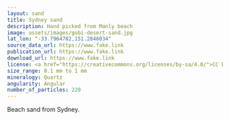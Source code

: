 ```yaml
---
layout: sand
title: Sydney sand
description: Hand picked from Manly beach
image: assets/images/gobi-desert-sand.jpg
lat_lon: "-33.7964782,151.2846034"
source_data_url: https://www.fake.link
publication_url: https://www.fake.link
download_url: https://www.fake.link
license: <a href="https://creativecommons.org/licenses/by-sa/4.0/">CC BY-SA 4.0</a>
size_range: 0.1 mm to 1 mm
mineralogy: Quartz
angularity: Angular
number_of_particles: 220
---
```


Beach sand from Sydney.